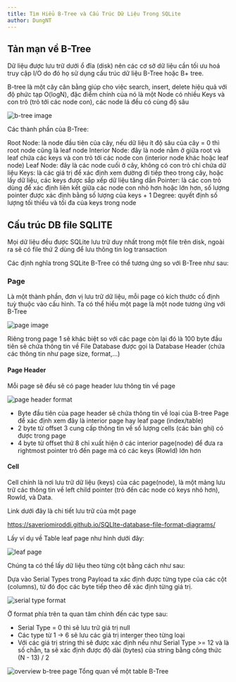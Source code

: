 ```yaml
---
title: Tìm Hiểu B-Tree và Cấu Trúc Dữ Liệu Trong SQLite
author: DungNT
---
```


## Tản mạn về B-Tree

Dữ liệu được lưu trữ dưới ổ đĩa (disk) nên các cơ sở dữ liệu cần tối ưu hoá truy cập I/O do đó họ sử dụng cấu trúc dữ liệu B-Tree hoặc B+ tree.

B-tree là một cây cân bằng giúp cho việc search, insert, delete hiệu quả với độ phức tạp O(logN), đặc điểm chính của nó là một Node có nhiều Keys và con trỏ (trỏ tới các node con), các node lá đều có cùng độ sâu 

![b-tree image](https://www.cs.cornell.edu/courses/cs3110/2012sp/recitations/rec25-B-trees/images/B-trees.gif)

Các thành phần của B-Tree:

Root Node: là node đầu tiên của cây, nếu dữ liệu ít độ sâu của cây = 0 thì root node cũng là leaf node
Interior Node: đây là node nằm ở giữa root và leaf chứa các keys và con trỏ tới các node con (interior node khác hoặc leaf node)
Leaf Node: đây là các node cuối ở cây, không có con trỏ chỉ chứa dữ liệu
Keys: là các giá trị để xác định xem đường đi tiếp theo trong cây, hoặc lấy dữ liệu, các keys được sắp xếp dữ liệu tăng dần
Pointer: là các con trỏ dùng để xác định liên kết giữa các node con nhỏ hơn hoặc lớn hơn, số lượng pointer được xác định bằng số lượng của keys + 1
Degree: quyết định số lượng tối thiểu và tối đa của keys trong node

## Cấu trúc DB file SQLITE

Mọi dữ liệu đều được SQLite lưu trữ duy nhất trong một file trên disk, ngoài ra sẽ có file thứ 2 dùng để lưu thông tin log transaction

Các định nghĩa trong SQLite B-Tree có thể tương ứng so với B-Tree như sau:

### Page

Là một thành phần, đơn vị lưu trữ dữ liệu, mỗi page có kích thước cố định tuỳ thuộc vào cấu hình. Ta có thể hiểu một page là một node tương ứng với B-Tree

![page image](https://storage.googleapis.com/zenn-user-upload/eaac109a05be-20240809.png)

Riêng trong page 1 sẽ khác biệt so với các page còn lại đó là 100 byte đầu tiên sẽ chứa thông tin về File Database được gọi là Database Header (chứa các thông tin như page size, format,...)

#### Page Header

Mỗi page sẽ đều sẽ có page header lưu thông tin về page 

![page header format](https://storage.googleapis.com/zenn-user-upload/bd61dfc9a400-20240809.png)

+ Byte đầu tiên của page header sẽ chứa thông tin về loại của B-tree Page để xác định xem đây là interior page hay leaf page (index/table)
+ 2 byte từ offset 3 cung cấp thông tin về số lượng cells (các bản ghi) có được trong page
+ 4 byte từ offset thứ 8 chỉ xuất hiện ở các interior page(node) để đưa ra rightmost pointer trỏ đến page mà có các keys (RowId) lớn hơn

#### Cell

Cell chính là nơi lưu trữ dữ liệu (keys) của các page(node), là một mảng lưu trữ các thông tin về left child pointer (trỏ đến các node có keys nhỏ hơn), RowId, và Data.

Link dưới đây là chi tiết lưu trữ của một page

https://saveriomiroddi.github.io/SQLIte-database-file-format-diagrams/


Lấy ví dụ về Table leaf page như hình dưới đây:

![leaf page](https://storage.googleapis.com/zenn-user-upload/f672e759cb1e-20240809.png)

Chúng ta có thể lấy dữ liệu theo từng cột bằng cách như sau:

Dựa vào Serial Types trong Payload ta xác định được từng type của các cột (columns), từ đó đọc các byte tiếp theo để xác định từng giá trị.

![serial type format](https://storage.googleapis.com/zenn-user-upload/bdc440929a7f-20240809.png)

Ở format phía trên ta quan tâm chính đến các type sau:

+ Serial Type = 0 thì sẽ lưu trữ giá trị null
+ Các type từ 1 -> 6 sẽ lưu các giá trị interger theo từng loại
+ Với các giá trị string thì sẽ được xác định nếu như Serial Type >= 12 và là số chẵn, ta sẽ xác định được độ dài (bytes) của string bằng công thức (N - 13) / 2

![overview b-tree page](https://chi.cs.uchicago.edu/_images/rightpage.png)
Tổng quan về một table B-Tree









